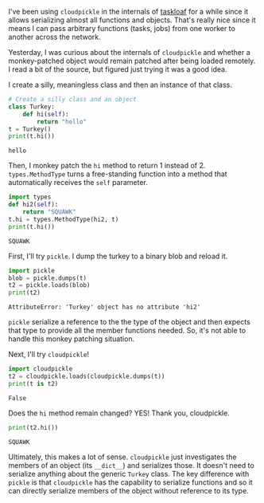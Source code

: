 I've been using `cloudpickle` in the internals of [taskloaf](https://github.com/tbenthompson/taskloaf) for a while since it allows serializing almost all functions and objects. That's really nice since it means I can pass arbitrary functions (tasks, jobs) from one worker to another across the network.

Yesterday, I was curious about the internals of `cloudpickle` and whether a monkey-patched object would remain patched after being loaded remotely. I read a bit of the source, but figured just trying it was a good idea.

I create a silly, meaningless class and then an instance of that class.

``` python
# Create a silly class and an object
class Turkey:
    def hi(self):
        return "hello"
t = Turkey()
print(t.hi())
```

    hello

Then, I monkey patch the `hi` method to return 1 instead of 2. `types.MethodType` turns a free-standing function into a method that automatically receives the `self` parameter.

``` python
import types
def hi2(self):
    return "SQUAWK"
t.hi = types.MethodType(hi2, t)
print(t.hi())
```

    SQUAWK

First, I'll try `pickle`. I dump the turkey to a binary blob and reload it.

``` python
import pickle
blob = pickle.dumps(t)
t2 = pickle.loads(blob)
print(t2)
```

    AttributeError: 'Turkey' object has no attribute 'hi2'

`pickle` serialize a reference to the the type of the object and then expects that type to provide all the member functions needed. So, it's not able to handle this monkey patching situation.

Next, I'll try `cloudpickle`!

``` python
import cloudpickle
t2 = cloudpickle.loads(cloudpickle.dumps(t))
print(t is t2)
```

    False

Does the `hi` method remain changed? YES! Thank you, cloudpickle.

``` python
print(t2.hi())
```

    SQUAWK

Ultimately, this makes a lot of sense. `cloudpickle` just investigates the members of an object (its `__dict__`) and serializes those. It doesn't need to serialize anything about the generic `Turkey` class. The key difference with `pickle` is that `cloudpickle` has the capability to serialize functions and so it can directly serialize members of the object without reference to its type.
